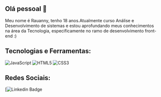 ## Olá pessoal 👋

Meu nome é Rauanny, tenho 18 anos.Atualmente curso Análise e Desenvolvimento de sistemas e estou aprofundando meus conhecimentos na área da Tecnologia, especificamente no ramo de desenvolvimento front-end :)

## Tecnologias e Ferramentas:
![JavaScript](https://img.shields.io/badge/-JavaScript-black?style=flat-square&logo=javascript)
![HTML5](https://img.shields.io/badge/-HTML5-E34F26?style=flat-square&logo=html5&logoColor=white)
![CSS3](https://img.shields.io/badge/-CSS3-1572B6?style=flat-square&logo=css3)

## Redes Sociais:
[![Linkedin Badge](https://img.shields.io/badge/-Linkedin-blue?style=flat-square&logo=Linkedin&logoColor=white&link=https://www.linkedin.com/in/rauanny-santos/)
